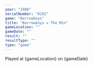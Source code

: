 ```yaml
---
year: "1988"
serialNumber: "0102" 
game: "Barrowboys"
title: "Barrowboys v The Min"
gameLocation: ""
gameDate: ""
result: ""
resultType: ""
type: "game"
---
```


Played at {gameLocation} on {gameDate} 